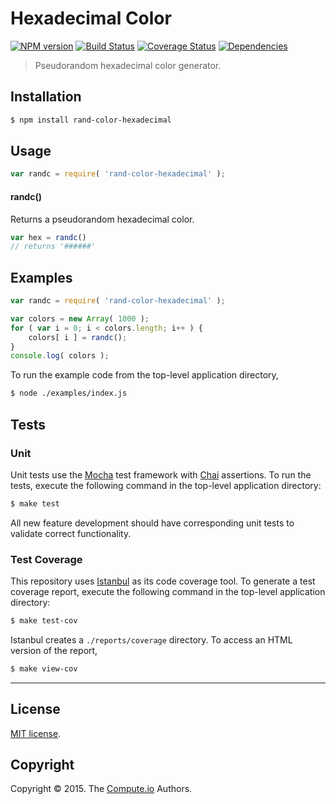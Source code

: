Hexadecimal Color
===
[![NPM version][npm-image]][npm-url] [![Build Status][travis-image]][travis-url] [![Coverage Status][codecov-image]][codecov-url] [![Dependencies][dependencies-image]][dependencies-url]

> Pseudorandom hexadecimal color generator.


## Installation

``` bash
$ npm install rand-color-hexadecimal
```


## Usage

``` javascript
var randc = require( 'rand-color-hexadecimal' );
```

#### randc()

Returns a pseudorandom hexadecimal color.

``` javascript
var hex = randc()
// returns '######'
```


## Examples

``` javascript
var randc = require( 'rand-color-hexadecimal' );

var colors = new Array( 1000 );
for ( var i = 0; i < colors.length; i++ ) {
	colors[ i ] = randc();
}
console.log( colors );
```

To run the example code from the top-level application directory,

``` bash
$ node ./examples/index.js
```


## Tests

### Unit

Unit tests use the [Mocha](http://mochajs.org/) test framework with [Chai](http://chaijs.com) assertions. To run the tests, execute the following command in the top-level application directory:

``` bash
$ make test
```

All new feature development should have corresponding unit tests to validate correct functionality.


### Test Coverage

This repository uses [Istanbul](https://github.com/gotwarlost/istanbul) as its code coverage tool. To generate a test coverage report, execute the following command in the top-level application directory:

``` bash
$ make test-cov
```

Istanbul creates a `./reports/coverage` directory. To access an HTML version of the report,

``` bash
$ make view-cov
```


---
## License

[MIT license](http://opensource.org/licenses/MIT).


## Copyright

Copyright &copy; 2015. The [Compute.io](http://compute-io.com) Authors.


[npm-image]: http://img.shields.io/npm/v/rand-color-hexadecimal.svg
[npm-url]: https://npmjs.org/package/rand-color-hexadecimal

[travis-image]: http://img.shields.io/travis/rand-io/color-hexadecimal/master.svg
[travis-url]: https://travis-ci.org/rand-io/color-hexadecimal

[codecov-image]: https://img.shields.io/codecov/c/github/rand-io/color-hexadecimal/master.svg
[codecov-url]: https://codecov.io/github/rand-io/color-hexadecimal?branch=master

[dependencies-image]: http://img.shields.io/david/rand-io/color-hexadecimal.svg
[dependencies-url]: https://david-dm.org/rand-io/color-hexadecimal

[dev-dependencies-image]: http://img.shields.io/david/dev/rand-io/color-hexadecimal.svg
[dev-dependencies-url]: https://david-dm.org/dev/rand-io/color-hexadecimal

[github-issues-image]: http://img.shields.io/github/issues/rand-io/color-hexadecimal.svg
[github-issues-url]: https://github.com/rand-io/color-hexadecimal/issues

